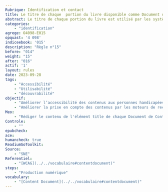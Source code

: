 ```yaml
---
Rubrique: Identification et contact
title: Le titre de chaque  portion du livre disponible comme Document de Contenu (*<a href="https://qualebook.edrlab.org/fr/glossary/#contentdocument" lang="en">Content Document</a>*) permet d'identifier son contenu. 
abstract: Le titre de chaque portion du livre est utilisé par les systèmes de lecture pour indiquer la progression et peut-être exporté avec les annotations. Les technologies d'assistance peuvent aussi y faire référence et s'appuyer dessus pour faciliter la navigation et le repérage dans l'ouvrage
categories: 
    - "identification"
agrege: O4098-E015
opquast: '4 098'
indiceebook: '015'
description: "Règle n°15"
before: "014"
weight: "15"
after: "016"
actif: '1'
layout: rules
date: 2023-09-28
tags: 
    - "Accessibilité"
    - "Utilisabilité"
    - "découvrabilité"
objectif: 
    - "Améliorer l’accessibilité des contenus aux personnes handicapées. "
    - "Améliorer la prise en compte des contenus par les moteurs de recherche et outils d’indexation"
Meo: 
    - "Rédiger le contenu de l'élément title de chaque Document de Contenu (Content Document) à y indiquer le nom du site."
Controle: 
    - ""
epubcheck: 
ace: 
humancheck: true
ReadiumGoToolkit: 
Source: 
    - "SNE"
Referentiel: 
    - "[WCAG](../../vocabulaire#contentdocument)"
steps: 
    - "Production numérique"
vocabulary: 
    - "[Content Document](../../vocabulaire#contentdocument)"
---
```

